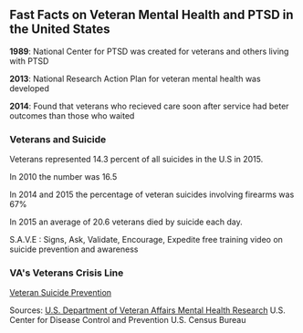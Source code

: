 ## Fast Facts on Veteran Mental Health and PTSD in the United States


**1989**: National Center for PTSD was created for veterans and others living with PTSD


**2013**: National Research Action Plan for veteran mental health was developed


**2014**: Found that veterans who recieved care soon after service had beter outcomes than those who waited

### Veterans and Suicide

Veterans represented 14.3 percent of all suicides in the U.S in 2015.

In 2010 the number was 16.5

In 2014 and 2015 the percentage of veteran suicides involving firearms was 67%

In 2015 an average of 20.6 veterans died by suicide each day.

S.A.V.E : Signs, Ask, Validate, Encourage, Expedite free training video on suicide prevention and awareness

### VA's Veterans Crisis Line

[Veteran Suicide Prevention](/https://suicidepreventionlifeline.org/help-yourself/veterans/)

Sources: [U.S. Department of Veteran Affairs Mental Health Research](/https://www.research.va.gov/topics/mental_health.cfm)
U.S. Center for Disease Control and Prevention
U.S. Census Bureau